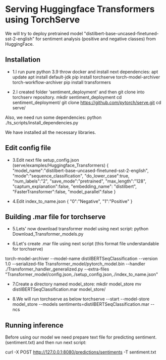 # Serving Huggingface Transformers using TorchServe

We will try to deploy pretrained model "distilbert-base-uncased-finetuned-sst-2-english" for sentiment analysis (positive and negative classes) from HuggingFace.

## Installation
* 1.I run pure python 3.9 throw docker and install next dependencies:
apt update
apt install default-jdk 
pip install torchserve torch-model-archiver torch-workflow-archiver
pip install transformers

* 2.I created folder 'sentiment_deployment' and then git clone into torchserv repository.
mkdir sentiment_deployment
cd sentiment_deployment/
git clone https://github.com/pytorch/serve.git
cd serve/

Also, we need run some dependencies:
python ./ts_scripts/install_dependencies.py

We have installed all the necessary libraries.

## Edit config file
* 3.Edit next file setup_config.json (serve/examples/Huggingface_Transformers)
{
 "model_name":"distilbert-base-uncased-finetuned-sst-2-english",
 "mode":"sequence_classification",
 "do_lower_case":true,
 "num_labels":"2",
 "save_mode":"pretrained",
 "max_length":"128",
 "captum_explanation":false,
 "embedding_name": "distilbert",
 "FasterTransformer":false,
 "model_parallel":false
}

* 4.Edit index_to_name.json
{
 "0":"Negative",
 "1":"Positive"
}
## Building .mar file for torchserve
* 5.Lets' now download transformer model using next script:
python Download_Transformer_models.py


* 6.Let's create .mar file using next script (this format file understandable for torchserve)

torch-model-archiver --model-name distilBERTSeqClassification --version 1.0 --serialized-file Transformer_model/pytorch_model.bin --handler ./Transformer_handler_generalized.py --extra-files "Transformer_model/config.json,./setup_config.json,./index_to_name.json"

* 7.Create a directory named model_store:
mkdir model_store
mv distilBERTSeqClassification.mar model_store/ 

* 8.We will run torchserve as below
torchserve --start --model-store model_store --models sentiments=distilBERTSeqClassification.mar --ncs


## Running inference

Before using our model we need prepare text file for predicting sentiment.(sentiment.txt) and then run next script:

curl -X POST http://127.0.0.1:8080/predictions/sentiments -T sentiment.txt

